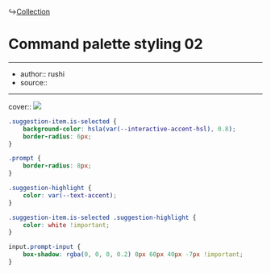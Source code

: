 ↪[Collection](Collection.md)

# Command palette styling 02

---

- author:: rushi
- source::

---

cover:: ![](https://i.imgur.com/bnqAiaJ.gif)

```css
.suggestion-item.is-selected {
    background-color: hsla(var(--interactive-accent-hsl), 0.8);
    border-radius: 6px;
}

.prompt {
    border-radius: 8px;
}

.suggestion-highlight {
    color: var(--text-accent);
}

.suggestion-item.is-selected .suggestion-highlight {
    color: white !important;
}

input.prompt-input {
    box-shadow: rgba(0, 0, 0, 0.2) 0px 60px 40px -7px !important;
}
```
